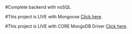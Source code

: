 #Complete backend  with noSQL 

#This project is LIVE with Mongoose  [Click here](https://nosql-api-ecom.herokuapp.com/).

#This project is LIVE with CORE MongoDB Driver [Click here](https://tester-mongo-api.herokuapp.com/).

